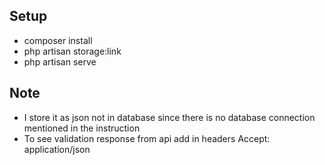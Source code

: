 ## Setup
- composer install
- php artisan storage:link
- php artisan serve

## Note
- I store it as json not in database since there is no database connection mentioned in the instruction
- To see validation response from api add in headers Accept: application/json